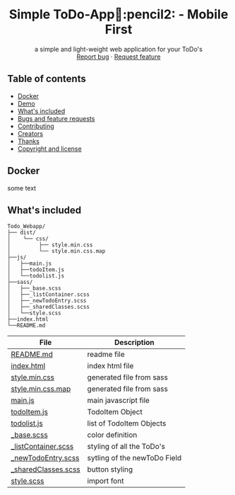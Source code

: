   <h1 align="center">Simple ToDo-App📃:pencil2: - Mobile First</h1>

  <p align="center">
     a simple and light-weight web application for your ToDo's
    <br>
    <a href="https://github.com/MrTob/ToDo-WebApp/issues/new?template=bug.md">Report bug</a>
    ·
    <a href=https://github.com/MrTob/ToDo-WebApp/issues/new?template=feature.md&labels=feature">Request feature</a>
  </p>
</p>


## Table of contents

- [Docker](#docker)
- [Demo](#demo)
- [What's included](#whats-included)
- [Bugs and feature requests](#bugs-and-feature-requests)
- [Contributing](#contributing)
- [Creators](#creators)
- [Thanks](#thanks)
- [Copyright and license](#copyright-and-license)


## Docker
some text


## What's included
```text
Todo_Webapp/
├── dist/                       
│    └── css/                   
│         ├── style.min.css     
│         └── style.min.css.map 
├──js/                          
│   ├──main.js
│   ├──todoItem.js
│   └──todolist.js
├──sass/
│   ├──_base.scss
│   ├──_listContainer.scss
│   ├──_newTodoEntry.scss
│   ├──_sharedClasses.scss
│   └──style.scss
├──index.html
└──README.md
```

| File | Description |
|---|---|
|[README.md]()|readme file|
|[index.html]()|index html file|
| [style.min.css]()  |   generated file from sass|
| [style.min.css.map]()   |  generated file from sass |
|[main.js]()|main javascript file|
|[todoItem.js]()| TodoItem Object|
|[todolist.js]()|list of TodoItem Objects|
|[_base.scss](./sass/_base.scss)|color definition|
|[_listContainer.scss]()|styling of all the ToDo's|
|[_newTodoEntry.scss]()|sytling of the newToDo Field|
|[_sharedClasses.scss]()|button styling|
|[style.scss]()|import font|


